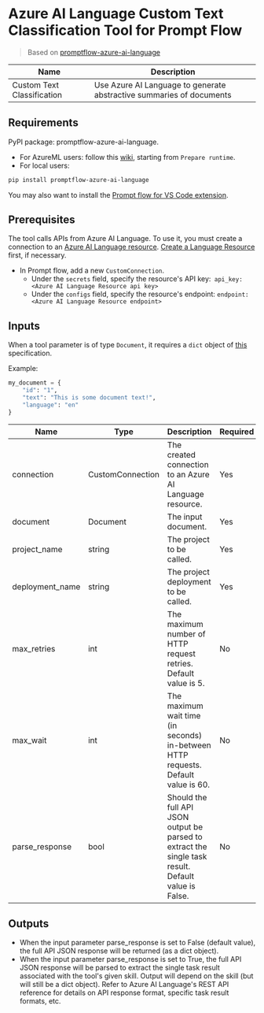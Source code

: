 # Azure AI Language Custom Text Classification Tool for Prompt Flow
> Based on [promptflow-azure-ai-language](https://pypi.org/project/promptflow-azure-ai-language/)

| Name                       | Description                                                          |
|----------------------------|----------------------------------------------------------------------|
| Custom Text Classification | Use Azure AI Language to generate abstractive summaries of documents |

## Requirements
PyPI package: promptflow-azure-ai-language.

- For AzureML users: follow this [wiki](https://learn.microsoft.com/en-us/azure/machine-learning/prompt-flow/how-to-custom-tool-package-creation-and-usage?view=azureml-api-2#prepare-runtime), starting from `Prepare runtime`.
- For local users:
```bash
pip install promptflow-azure-ai-language
```
You may also want to install the [Prompt flow for VS Code extension](https://marketplace.visualstudio.com/items?itemName=prompt-flow.prompt-flow).

## Prerequisites
The tool calls APIs from Azure AI Language. To use it, you must create a connection to an [Azure AI Language resource](https://learn.microsoft.com/en-us/azure/ai-services/language-service/). [Create a Language Resource](https://portal.azure.com/#create/Microsoft.CognitiveServicesTextAnalytics) first, if necessary.

- In Prompt flow, add a new `CustomConnection`.
  - Under the `secrets` field, specify the resource's API key:` api_key: <Azure AI Language Resource api key>`
  - Under the `configs` field, specify the resource's endpoint: `endpoint: <Azure AI Language Resource endpoint>`

## Inputs
When a tool parameter is of type `Document`, it requires a `dict` object of [this](https://learn.microsoft.com/en-us/rest/api/language/text-analysis-runtime/analyze-text?view=rest-language-2023-04-01&tabs=HTTP#multilanguageinput) specification.

Example:

```python
my_document = {
    "id": "1",
    "text": "This is some document text!",
    "language": "en"
}
```


| Name            | Type             | Description                                                                                          | Required |
|-----------------|------------------|------------------------------------------------------------------------------------------------------|----------|
| connection      | CustomConnection | The created connection to an Azure AI Language resource.                                             | Yes      |
| document        | Document         | The input document.                                                                                  | Yes      |
| project_name    | string           | The project to be called.                                                                            | Yes      |
| deployment_name | string           | The project deployment to be called.                                                                 | Yes      |
| max_retries     | int              | The maximum number of HTTP request retries. Default value is 5.                                      | No       |
| max_wait        | int              | The maximum wait time (in seconds) in-between HTTP requests. Default value is 60.                    | No       |
| parse_response  | bool             | Should the full API JSON output be parsed to extract the single task result. Default value is False. | No       |

## Outputs
- When the input parameter parse_response is set to False (default value), the full API JSON response will be returned (as a dict object).
- When the input parameter parse_response is set to True, the full API JSON response will be parsed to extract the single task result associated with the tool's given skill. Output will depend on the skill (but will still be a dict object).
Refer to Azure AI Language's REST API reference for details on API response format, specific task result formats, etc.